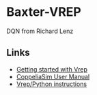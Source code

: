 # Baxter-VREP

DQN from Richard Lenz

## Links
* [Getting started with Vrep](http://hades.mech.northwestern.edu/index.php/Getting_Started_with_the_V-REP_Simulator)
* [CoppeliaSim User Manual](http://www.coppeliarobotics.com/helpFiles/index.html)
* [Vrep/Python instructions](http://fid.cl/courses/ai-robotics/vrep-tut/pythonBubbleRob.pdf)